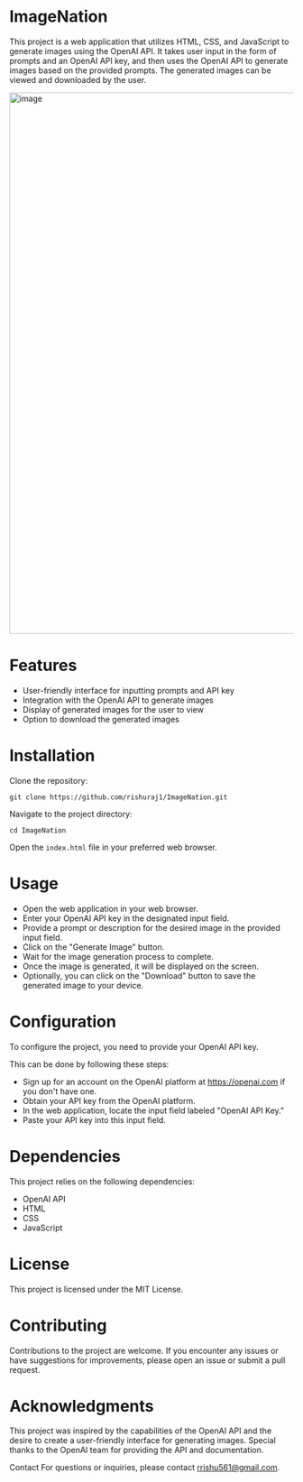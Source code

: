 # ImageNation

This project is a web application that utilizes HTML, CSS, and JavaScript to generate images using the OpenAI API. It takes user input in the form of prompts and an OpenAI API key, and then uses the OpenAI API to generate images based on the provided prompts. The generated images can be viewed and downloaded by the user.

<img width="960" alt="image" src="https://github.com/rishuraj1/ImageNation/assets/47839626/9f7962c0-3d2b-4ba5-85d5-2184e60fa020">


# Features
- User-friendly interface for inputting prompts and API key
- Integration with the OpenAI API to generate images
- Display of generated images for the user to view
- Option to download the generated images

# Installation
Clone the repository:

```git clone https://github.com/rishuraj1/ImageNation.git```

Navigate to the project directory:

```cd ImageNation```

Open the ```index.html``` file in your preferred web browser.

# Usage
- Open the web application in your web browser.
- Enter your OpenAI API key in the designated input field.
- Provide a prompt or description for the desired image in the provided input field.
- Click on the "Generate Image" button.
- Wait for the image generation process to complete.
- Once the image is generated, it will be displayed on the screen.
- Optionally, you can click on the "Download" button to save the generated image to your device.

# Configuration
To configure the project, you need to provide your OpenAI API key. 

This can be done by following these steps:

- Sign up for an account on the OpenAI platform at https://openai.com if you don't have one.
- Obtain your API key from the OpenAI platform.
- In the web application, locate the input field labeled "OpenAI API Key."
- Paste your API key into this input field.

# Dependencies
This project relies on the following dependencies:

- OpenAI API
- HTML
- CSS
- JavaScript

# License
This project is licensed under the MIT License.

# Contributing
Contributions to the project are welcome. If you encounter any issues or have suggestions for improvements, please open an issue or submit a pull request.

# Acknowledgments
This project was inspired by the capabilities of the OpenAI API and the desire to create a user-friendly interface for generating images. Special thanks to the OpenAI team for providing the API and documentation.

Contact
For questions or inquiries, please contact rrishu561@gmail.com.
